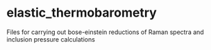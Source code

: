 # elastic_thermobarometry

Files for carrying out bose-einstein reductions of Raman spectra and inclusion pressure calculations
